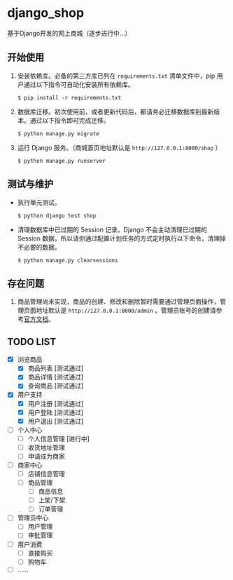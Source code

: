 # django_shop

基于Django开发的网上商城（逐步进行中...）


## 开始使用

1. 安装依赖库。必备的第三方库已列在 ``requirements.txt`` 清单文件中，pip 用户通过以下指令可自动化安装所有依赖库。
   
   ```
   $ pip install -r requirements.txt
   ```
     
2. 数据库迁移。初次使用前，或者更新代码后，都请务必迁移数据库到最新版本。通过以下指令即可完成迁移。

   ```
   $ python manage.py migrate
   ```

3. 运行 Django 服务。（商城首页地址默认是 ``http://127.0.0.1:8000/shop`` ）

   ```
   $ python manage.py runserver
   ```

## 测试与维护

-  执行单元测试。

   ```
   $ python django test shop
   ```
   
-  清理数据库中已过期的 Session 记录。Django 不会主动清理已过期的 Session 数据，所以请你通过配置计划任务的方式定时执行以下命令，清理掉不必要的数据。

   ```
   $ python manage.py clearsessions
   ```


## 存在问题

1. 商品管理尚未实现，商品的创建、修改和删除暂时需要通过管理页面操作，管理页面地址默认是 ``http://127.0.0.1:8000/admin`` 。管理员账号的创建请参考[官方文档](https://docs.djangoproject.com/zh-hans/2.1/intro/tutorial02/#introducing-the-django-admin)。


## TODO LIST

   * [x] 浏览商品
      * [x] 商品列表 [测试通过]
      * [x] 商品详情 [测试通过]
      * [x] 查询商品 [测试通过]
   * [x] 用户支持
      * [x] 用户注册 [测试通过]
      * [x] 用户登陆 [测试通过]
      * [x] 用户退出 [测试通过]
   * [ ] 个人中心
      * [ ] 个人信息管理 [进行中]
      * [ ] 收货地址管理
      * [ ] 申请成为商家
   * [ ] 商家中心
      * [ ] 店铺信息管理
      * [ ] 商品管理
         * [ ] 商品信息
         * [ ] 上架/下架
         * [ ] 订单管理
   * [ ] 管理员中心
      * [ ] 用户管理
      * [ ] 审批管理
   * [ ] 用户消费
      * [ ] 直接购买
      * [ ] 购物车
   * [ ] ……
